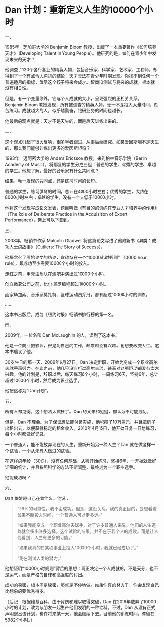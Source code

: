 # Dan 计划：重新定义人生的10000个小时

一、

1985年，芝加哥大学的 Benjamin Bloom 教授，出版了一本重要著作《如何培养天才》（Developing Talent in Young People）。他研究的是，如何在青少年中发现未来的天才？

他调查了120个各行各业的精英人物，包括音乐家、科学家、艺术家、工程师，却得到了一个有点令人尴尬的结论：天才无法在青少年时期发现。你找不到任何一个普遍适用的指标，暗示这个孩子将来会成才。智商IQ测试与将来的成就，根本就没有相关性。

但是，有一个变量除外。它与个人成就的大小，呈现强烈的正相关关系。Benjamin Bloom 教授发现，所有被调查的精英人物，无一不是投入大量时间，刻苦练习。成就越大的人，似乎越勤奋，钻研业务的时间也越长。

他最后的观点就是：天才不是天生的，而是后天训练出来的。

二、

这个观点引起了很大反响，很多学者跟进，从事后续研究。如果爱因斯坦不是天生的，那么我们能够训练出更多的爱因斯坦吗？

1993年，迈阿密大学的 Anders Ericsson 教授，来到柏林音乐学院（Berlin Academy of Music），将那里的学生分成三组：普通的学生、优秀的学生、卓越的学生。他想了解，最好的音乐家有什么共同点？

结果，唯一发现的共同点，还是练习时间的长短。

普通的学生，练习弹琴的时间，总计在4000小时左右；优秀的学生，大约在8000小时左右；卓越的学生，没有一个人低于10000小时。

他将这个发现写成论文发表，题目叫做《有目的的训练在专业人才培养中的作用》（The Role of Deliberate Practice in the Acquisition of Expert Performance），网上可以下载到。

三、

2008年，畅销书作家 Malcolm Gladwell 将这篇论文写进了他的新书《异类：成功人士的故事》（Outliers: The Story of Success）。

他概念化了原始论文的结论，宣称存在一个“10000小时规则”（10000 hour rule），即成功至少需要10000个小时的投入。

走红之前，甲壳虫乐队在酒吧中演出过10000个小时。

创立微软公司之前，比尔·盖茨编程超过10000个小时。

画家毕加索、音乐家莫扎特、篮球运动员乔丹，都有超过10000小时的训练。

......

这本书出版后，成为《纽约时报》畅销书排行榜的第一名。

四、

2009年，一位名叫 Dan McLaughlin 的人，读到了这本书。

他是一位商业摄影师，但是对自己的工作，越来越没有兴趣。他想要改变人生。这本书启发了他。

30岁生日的那一天，2009年6月27日，Dan 决定辞职，开始为变成一个职业高尔夫球手而努力。在此之前，他几乎没有打过高尔夫球，甚至对这项运动都没有太大兴趣。他的计划是，辞职以后，每天练习6个小时，一周练习6天，坚持6年，总计超过10000个小时，然后成为职业选手。

他把这称为“Dan计划”。

五、

所有人都觉得，这个想法太疯狂了。Dan 的父亲和姐姐，都认为不可能成功。

但是，Dan 不理会。为了保证想法能付诸实施，他积攒了10万美元，并且把房子出租出去，以便获得稳定的租金收入。2010年4月15日，他开始日复一日地练习，每个小时都做好记录。

一个普通人，能不能放弃现在的人生，重新开始另一种人生？Dan 就在做这样一个试验，一个从未有人做过的试验。

在这样的年龄（30岁），没有任何基础，从零开始练习，坚持6年，一开始就做好详细的统计，并且按照科学的方法不断调整，最终成为一个职业选手。

他能成功吗？

六、

Dan 很清楚自己在做什么。他说：

> “99%的可能性，我不会成功。但是，这没关系。我的真正目的，是想看看如果不断投入时间，一个普通人可以走多远。”
>
> “如果我能变成一个职业高尔夫球手，对于许多普通人来说，他们的人生道路就会多出许多选择。这个试验的结果，并不在于我个人的成败。而是让人们看到，人生有更多的可能。”
>
> “如果我真的在某项事业上投入10000个小时，我就已经成功了。”
>
> “我在测试人类的潜力。”

他想证明“10000小时规则”背后的思想：真正决定一个人成就的，不是天分，也不是运气，而是严格的自律和高强度的付出。

成功的秘密，根本不是秘密，那就是不停地做。如果你真的努力了，你会发现自己比想象的要优秀得多。

（后记：根据维基百科，由于背伤和难以取得突破，Dan 在2016年放弃了10000小时的计划，改为与朋友一起生产他们发明的一种饮料。不过，Dan 从没有正式声明退出该计划，也许将来某一天，他会继续下去。目前他的训练时间，停留在5982个小时。）


